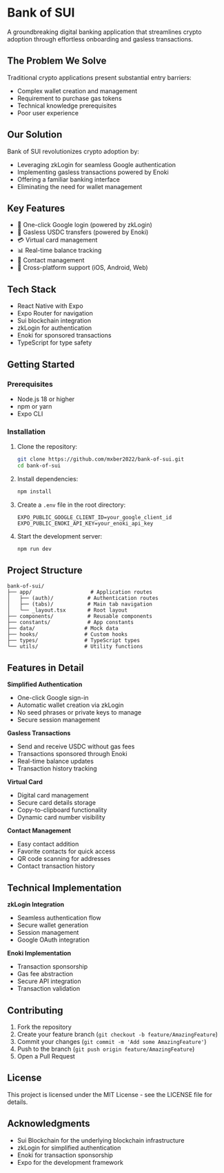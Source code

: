 # Bank of SUI

A groundbreaking digital banking application that streamlines crypto adoption through effortless onboarding and gasless transactions.

## The Problem We Solve

Traditional crypto applications present substantial entry barriers:

* Complex wallet creation and management
* Requirement to purchase gas tokens
* Technical knowledge prerequisites
* Poor user experience

## Our Solution

Bank of SUI revolutionizes crypto adoption by:

* Leveraging zkLogin for seamless Google authentication
* Implementing gasless transactions powered by Enoki
* Offering a familiar banking interface
* Eliminating the need for wallet management

## Key Features

* 🔐 One-click Google login (powered by zkLogin)
* 💸 Gasless USDC transfers (powered by Enoki)
* 💳 Virtual card management
* 📊 Real-time balance tracking
* 👥 Contact management
* 📱 Cross-platform support (iOS, Android, Web)

## Tech Stack

* React Native with Expo
* Expo Router for navigation
* Sui blockchain integration
* zkLogin for authentication
* Enoki for sponsored transactions
* TypeScript for type safety

## Getting Started

### Prerequisites

* Node.js 18 or higher
* npm or yarn
* Expo CLI

### Installation

1. Clone the repository:

   ```bash
   git clone https://github.com/mxber2022/bank-of-sui.git
   cd bank-of-sui
   ```

2. Install dependencies:

   ```bash
   npm install
   ```

3. Create a `.env` file in the root directory:

   ```plaintext
   EXPO_PUBLIC_GOOGLE_CLIENT_ID=your_google_client_id
   EXPO_PUBLIC_ENOKI_API_KEY=your_enoki_api_key
   ```

4. Start the development server:

   ```bash
   npm run dev
   ```

## Project Structure

```
bank-of-sui/
├── app/                   # Application routes
│   ├── (auth)/           # Authentication routes
│   ├── (tabs)/           # Main tab navigation
│   └── _layout.tsx       # Root layout
├── components/           # Reusable components
├── constants/            # App constants
├── data/                # Mock data
├── hooks/               # Custom hooks
├── types/               # TypeScript types
└── utils/               # Utility functions
```

## Features in Detail

**Simplified Authentication**

* One-click Google sign-in
* Automatic wallet creation via zkLogin
* No seed phrases or private keys to manage
* Secure session management

**Gasless Transactions**

* Send and receive USDC without gas fees
* Transactions sponsored through Enoki
* Real-time balance updates
* Transaction history tracking

**Virtual Card**

* Digital card management
* Secure card details storage
* Copy-to-clipboard functionality
* Dynamic card number visibility

**Contact Management**

* Easy contact addition
* Favorite contacts for quick access
* QR code scanning for addresses
* Contact transaction history

## Technical Implementation

**zkLogin Integration**

* Seamless authentication flow
* Secure wallet generation
* Session management
* Google OAuth integration

**Enoki Implementation**

* Transaction sponsorship
* Gas fee abstraction
* Secure API integration
* Transaction validation

## Contributing

1. Fork the repository
2. Create your feature branch (`git checkout -b feature/AmazingFeature`)
3. Commit your changes (`git commit -m 'Add some AmazingFeature'`)
4. Push to the branch (`git push origin feature/AmazingFeature`)
5. Open a Pull Request

## License

This project is licensed under the MIT License - see the LICENSE file for details.

## Acknowledgments

* Sui Blockchain for the underlying blockchain infrastructure
* zkLogin for simplified authentication
* Enoki for transaction sponsorship
* Expo for the development framework
